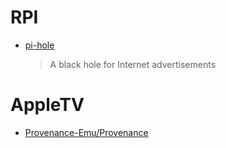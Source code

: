 # RPI

- [pi-hole](https://github.com/pi-hole/pi-hole)
  > A black hole for Internet advertisements

# AppleTV

- [Provenance-Emu/Provenance](https://github.com/Provenance-Emu/Provenance)
